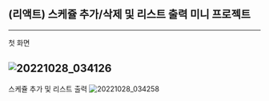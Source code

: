 ## (리액트) 스케쥴 추가/삭제 및 리스트 출력 미니 프로젝트

--------------
첫 화면

![20221028_034126](https://user-images.githubusercontent.com/75942405/198373154-6bd874d9-fb88-4ec6-8e60-88b1ec75a50c.png)
---------------
스케쥴 추가 및 리스트 출력
![20221028_034258](https://user-images.githubusercontent.com/75942405/198373169-9edaad1a-9e03-44e5-855c-d77bec3eb923.png)
